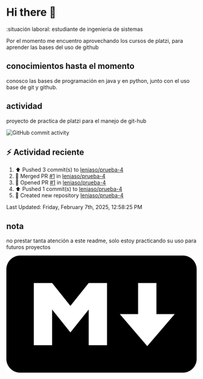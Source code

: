 # Hi there 👋

:situación laboral: estudiante de ingenieria de sistemas

Por el momento me encuentro aprovechando los cursos de platzi, para aprender las bases del uso de github

## conocimientos hasta el momento

conosco las bases de programación en java y en python, junto con el uso base de git y github.


## actividad 

proyecto de practica de platzi para el manejo de git-hub

![GitHub commit activity](https://img.shields.io/github/commit-activity/m/leniaso/de-platzi-1)



## :zap: Actividad reciente
<!--RECENT_ACTIVITY:start-->
1. ⬆️ Pushed 3 commit(s) to [leniaso/prueba-4](https://github.com/leniaso/prueba-4)<br>
2. 🎉 Merged PR [#1](https://github.com/leniaso/prueba-4/pull/1) in [leniaso/prueba-4](https://github.com/leniaso/prueba-4)<br>
3. 💪 Opened PR [#1](https://github.com/leniaso/prueba-4/pull/1) in [leniaso/prueba-4](https://github.com/leniaso/prueba-4)<br>
4. ⬆️ Pushed 1 commit(s) to [leniaso/prueba-4](https://github.com/leniaso/prueba-4)<br>
5. 📔 Created new repository [leniaso/prueba-4](https://github.com/leniaso/prueba-4)<br>
<!--RECENT_ACTIVITY:end-->
<!--RECENT_ACTIVITY:last_update-->
Last Updated: Friday, February 7th, 2025, 12:58:25 PM
<!--RECENT_ACTIVITY:last_update_end-->

## nota

no prestar tanta atención a este readme, solo estoy practicando su uso para futuros proyectos

![Markdown page](/images/markdown-image.png)
